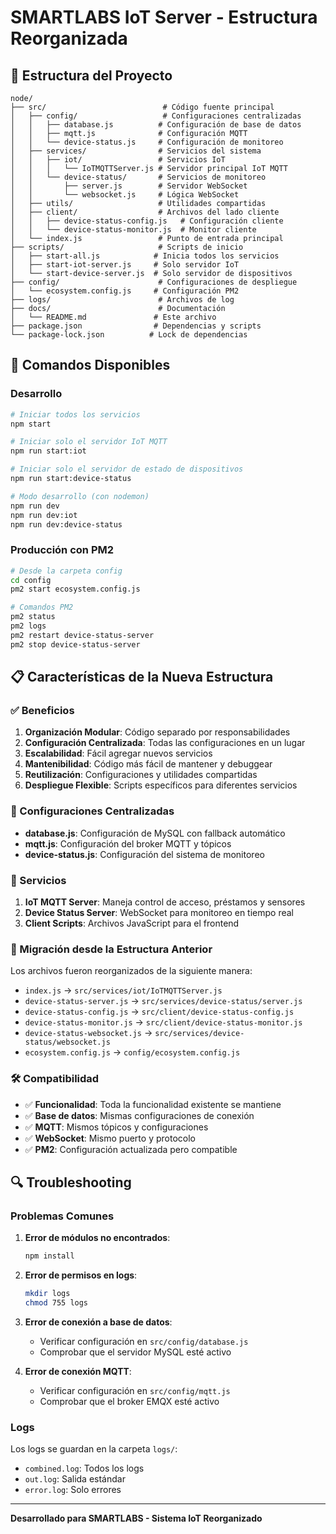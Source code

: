 # SMARTLABS IoT Server - Estructura Reorganizada

## 📁 Estructura del Proyecto

```
node/
├── src/                          # Código fuente principal
│   ├── config/                   # Configuraciones centralizadas
│   │   ├── database.js          # Configuración de base de datos
│   │   ├── mqtt.js              # Configuración MQTT
│   │   └── device-status.js     # Configuración de monitoreo
│   ├── services/                # Servicios del sistema
│   │   ├── iot/                 # Servicios IoT
│   │   │   └── IoTMQTTServer.js # Servidor principal IoT MQTT
│   │   └── device-status/       # Servicios de monitoreo
│   │       ├── server.js        # Servidor WebSocket
│   │       └── websocket.js     # Lógica WebSocket
│   ├── utils/                   # Utilidades compartidas
│   ├── client/                  # Archivos del lado cliente
│   │   ├── device-status-config.js   # Configuración cliente
│   │   └── device-status-monitor.js  # Monitor cliente
│   └── index.js                 # Punto de entrada principal
├── scripts/                     # Scripts de inicio
│   ├── start-all.js            # Inicia todos los servicios
│   ├── start-iot-server.js     # Solo servidor IoT
│   └── start-device-server.js  # Solo servidor de dispositivos
├── config/                      # Configuraciones de despliegue
│   └── ecosystem.config.js     # Configuración PM2
├── logs/                        # Archivos de log
├── docs/                        # Documentación
│   └── README.md               # Este archivo
├── package.json                # Dependencias y scripts
└── package-lock.json          # Lock de dependencias
```

## 🚀 Comandos Disponibles

### Desarrollo
```bash
# Iniciar todos los servicios
npm start

# Iniciar solo el servidor IoT MQTT
npm run start:iot

# Iniciar solo el servidor de estado de dispositivos
npm run start:device-status

# Modo desarrollo (con nodemon)
npm run dev
npm run dev:iot
npm run dev:device-status
```

### Producción con PM2
```bash
# Desde la carpeta config
cd config
pm2 start ecosystem.config.js

# Comandos PM2
pm2 status
pm2 logs
pm2 restart device-status-server
pm2 stop device-status-server
```

## 📋 Características de la Nueva Estructura

### ✅ Beneficios

1. **Organización Modular**: Código separado por responsabilidades
2. **Configuración Centralizada**: Todas las configuraciones en un lugar
3. **Escalabilidad**: Fácil agregar nuevos servicios
4. **Mantenibilidad**: Código más fácil de mantener y debuggear
5. **Reutilización**: Configuraciones y utilidades compartidas
6. **Despliegue Flexible**: Scripts específicos para diferentes servicios

### 🔧 Configuraciones Centralizadas

- **database.js**: Configuración de MySQL con fallback automático
- **mqtt.js**: Configuración del broker MQTT y tópicos
- **device-status.js**: Configuración del sistema de monitoreo

### 📡 Servicios

1. **IoT MQTT Server**: Maneja control de acceso, préstamos y sensores
2. **Device Status Server**: WebSocket para monitoreo en tiempo real
3. **Client Scripts**: Archivos JavaScript para el frontend

### 🔄 Migración desde la Estructura Anterior

Los archivos fueron reorganizados de la siguiente manera:

- `index.js` → `src/services/iot/IoTMQTTServer.js`
- `device-status-server.js` → `src/services/device-status/server.js`
- `device-status-config.js` → `src/client/device-status-config.js`
- `device-status-monitor.js` → `src/client/device-status-monitor.js`
- `device-status-websocket.js` → `src/services/device-status/websocket.js`
- `ecosystem.config.js` → `config/ecosystem.config.js`

### 🛠️ Compatibilidad

- ✅ **Funcionalidad**: Toda la funcionalidad existente se mantiene
- ✅ **Base de datos**: Mismas configuraciones de conexión
- ✅ **MQTT**: Mismos tópicos y configuraciones
- ✅ **WebSocket**: Mismo puerto y protocolo
- ✅ **PM2**: Configuración actualizada pero compatible

## 🔍 Troubleshooting

### Problemas Comunes

1. **Error de módulos no encontrados**:
   ```bash
   npm install
   ```

2. **Error de permisos en logs**:
   ```bash
   mkdir logs
   chmod 755 logs
   ```

3. **Error de conexión a base de datos**:
   - Verificar configuración en `src/config/database.js`
   - Comprobar que el servidor MySQL esté activo

4. **Error de conexión MQTT**:
   - Verificar configuración en `src/config/mqtt.js`
   - Comprobar que el broker EMQX esté activo

### Logs

Los logs se guardan en la carpeta `logs/`:
- `combined.log`: Todos los logs
- `out.log`: Salida estándar
- `error.log`: Solo errores

---

**Desarrollado para SMARTLABS - Sistema IoT Reorganizado**